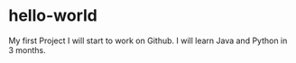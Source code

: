 # hello-world
My first Project
I will start to work on Github. I will learn Java and Python in 3 months.
